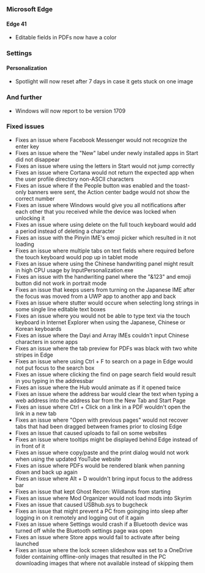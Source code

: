 ### Microsoft Edge
#### Edge 41
- Editable fields in PDFs now have a color

### Settings
#### Personalization
- Spotlight will now reset after 7 days in case it gets stuck on one image

### And further
- Windows will now report to be version 1709

### Fixed issues
- Fixes an issue where Facebook Messenger would not recognize the enter key
- Fixes an issue where the "New" label under newly installed apps in Start did not disappear
- Fixes an issue where using the letters in Start would not jump correctly
- Fixes an issue where Cortana would not return the expected app when the user profile directory non-ASCII characters
- Fixes an issue where if the People button was enabled and the toast-only banners were sent, the Action center badge would not show the correct number
- Fixes an issue where Windows would give you all notifications after each other that you received while the device was locked when unlocking it
- Fixes an issue where using delete on the full touch keyboard would add a period instead of deleting a character
- Fixes an issue with the Pinyin IME's emoji picker which resulted in it not loading
- Fixes an issue where multiple tabs on text fields where required before the touch keyboard would pop up in tablet mode
- Fixes an issue where using the Chinese handwriting panel might result in high CPU usage by InputPersonalization.exe
- Fixes an issue with the handwriting panel where the "&123" and emoji button did not work in portrait mode
- Fixes an issue that keeps users from turning on the Japanese IME after the focus was moved from a UWP app to another app and back
- Fixes an issue where stutter would occure when selecting long strings in some single line editable text boxes
- Fixes an issue where you would not be able to type text via the touch keyboard in Internet Explorer when using the Japanese, Chinese or Korean keyboards
- Fixes an issue where the Dayi and Array IMEs couldn't input Chinese characters in some apps
- Fixes an issue where the tab preview for PDFs was black with two white stripes in Edge
- Fixes an issue where using Ctrl + F to search on a page in Edge would not put focus to the search box
- Fixes an issue where clicking the find on page search field would result in you typing in the addressbar
- Fixes an issue where the Hub would animate as if it opened twice
- Fixes an issue where the address bar would clear the text when typing a web address into the address bar from the New Tab and Start Page
- Fixes an issue where Ctrl + Click on a link in a PDF wouldn't open the link in a new tab
- Fixes an issue where "Open with previous pages" would not recover tabs that had been dragged between frames prior to closing Edge
- Fixes an issue that caused uploads to fail on some websites
- Fixes an issue where tooltips might be displayed behind Edge instead of in front of it
- Fixes an issue where copy/paste and the print dialog would not work when using the updated YouTube website
- Fixes an issue where PDFs would be rendered blank when panning down and back up again
- Fixes an issue where Alt + D wouldn't bring input focus to the address bar
- Fixes an issue that kept Ghost Recon: Wildlands from starting
- Fixes an issue where Mod Organizer would not load mods into Skyrim
- Fixes an issue that caused USBhub.sys to bugcheck
- Fixes an issue that might prevent a PC from goinging into sleep after logging in on it remotely and logging out of it again
- Fixes an issue where Settings would crash if a Bluetooth device was turned off while the Bluetooth settings page was open
- Fixes an issue where Store apps would fail to activate after being launched
- Fixes an issue where the lock screen slideshow was set to a OneDrive folder containing offline-only images that resulted in the PC downloading images that where not available instead of skipping them